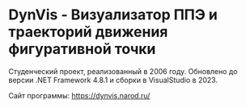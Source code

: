 # DynVis - Визуализатор ППЭ и траекторий движения фигуративной точки

Студенческий проект, реализованный в 2006 году. Обновлено до версии .NET Framework 4.8.1 и сборки в VisualStudio в 2023.


Сайт программы: https://dynvis.narod.ru/
